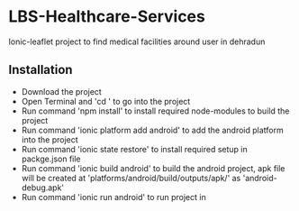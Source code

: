 # LBS-Healthcare-Services
Ionic-leaflet project to find medical facilities around user in dehradun

## Installation
- Download the project
- Open Terminal and 'cd <YourProjectFolderName>' to go into the project
- Run command 'npm install' to install required node-modules to build the project
- Run command 'ionic platform add android' to add the android platform into the project
- Run command 'ionic state restore' to install required setup in packge.json file
- Run command 'ionic build android' to build the android project, apk file will be created at 'platforms/android/build/outputs/apk/' as 'android-debug.apk'
- Run command 'ionic run android' to run project in 
